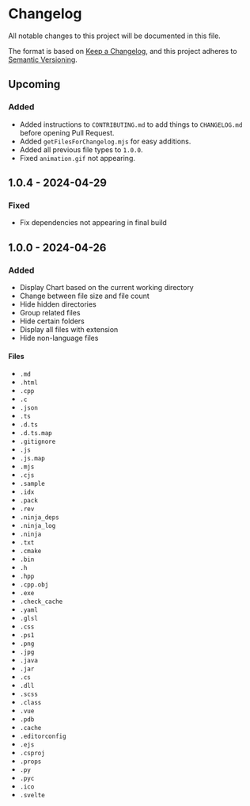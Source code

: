 # Changelog

All notable changes to this project will be documented in this file.

The format is based on [Keep a Changelog](https://keepachangelog.com/en/1.1.0/),
and this project adheres to [Semantic Versioning](https://semver.org/spec/v2.0.0.html).

## Upcoming

### Added

- Added instructions to `CONTRIBUTING.md` to add things to `CHANGELOG.md` before opening Pull Request.
- Added `getFilesForChangelog.mjs` for easy additions.
- Added all previous file types to `1.0.0`.
- Fixed `animation.gif` not appearing.

## 1.0.4 - 2024-04-29

### Fixed

- Fix dependencies not appearing in final build

## 1.0.0 - 2024-04-26

### Added

- Display Chart based on the current working directory
- Change between file size and file count
- Hide hidden directories
- Group related files
- Hide certain folders
- Display all files with extension
- Hide non-language files

#### Files

- `.md`
- `.html`
- `.cpp`
- `.c`
- `.json`
- `.ts`
- `.d.ts`
- `.d.ts.map`
- `.gitignore`
- `.js`
- `.js.map`
- `.mjs`
- `.cjs`
- `.sample`
- `.idx`
- `.pack`
- `.rev`
- `.ninja_deps`
- `.ninja_log`
- `.ninja`
- `.txt`
- `.cmake`
- `.bin`
- `.h`
- `.hpp`
- `.cpp.obj`
- `.exe`
- `.check_cache`
- `.yaml`
- `.glsl`
- `.css`
- `.ps1`
- `.png`
- `.jpg`
- `.java`
- `.jar`
- `.cs`
- `.dll`
- `.scss`
- `.class`
- `.vue`
- `.pdb`
- `.cache`
- `.editorconfig`
- `.ejs`
- `.csproj`
- `.props`
- `.py`
- `.pyc`
- `.ico`
- `.svelte`
